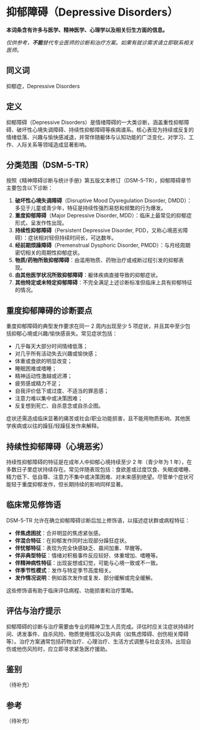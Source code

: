 # 抑郁障碍（Depressive Disorders）

**本词条含有许多与医学、精神医学、心理学以及相关衍生方面的信息。**

_仅供参考，**不能**替代专业医师的诊断和治疗方案。如果有就诊需求请立即联系相关医师。_

## 同义词

抑郁症，Depressive Disorders

## 定义

抑郁障碍（Depressive Disorders）是情绪障碍的一大类诊断，涵盖重性抑郁障碍、破坏性心境失调障碍、持续性抑郁障碍等疾病谱系。核心表现为持续或反复的情绪低落、兴趣与愉快感减退，并常伴随躯体与认知功能的广泛变化，对学习、工作、人际关系等领域造成显著影响。

## 分类范围（DSM-5-TR）

按照《精神障碍诊断与统计手册》第五版文本修订（DSM-5-TR），抑郁障碍章节主要包含以下诊断：

1. **破坏性心境失调障碍**（Disruptive Mood Dysregulation Disorder, DMDD）：多见于儿童或青少年，特征是持续性强烈易怒和频繁的行为爆发。
2. **重度抑郁障碍**（Major Depressive Disorder, MDD）：临床上最常见的抑郁症形式，呈发作性出现。
3. **持续性抑郁障碍**（Persistent Depressive Disorder, PDD，又称心境恶劣障碍）：症状相对轻但持续时间长，可达数年。
4. **经前期烦躁障碍**（Premenstrual Dysphoric Disorder, PMDD）：与月经周期密切相关的周期性抑郁症状。
5. **物质/药物所致抑郁障碍**：由滥用物质、药物治疗或戒断过程引发的抑郁表现。
6. **由其他医学状况所致抑郁障碍**：躯体疾病直接导致的抑郁症状。
7. **其他特定或未特定抑郁障碍**：不完全满足上述诊断标准但临床上具有抑郁特征的情况。

## 重度抑郁障碍的诊断要点

重度抑郁障碍的典型发作要求在同一 2 周内出现至少 5 项症状，并且其中至少包括抑郁心境或兴趣/愉快感丧失。常见症状包括：

- 几乎每天大部分时间情绪低落；
- 对几乎所有活动失去兴趣或愉快感；
- 体重或食欲的明显改变；
- 睡眠困难或嗜睡；
- 精神运动性激越或迟滞；
- 疲劳感或精力不足；
- 自我评价低下或过度、不适当的罪恶感；
- 注意力难以集中或决策困难；
- 反复想到死亡、自杀意念或自杀企图。

症状还需造成临床显著的痛苦或社会/职业功能损害，且不能用物质影响、其他医学疾病或以往的躁狂/轻躁狂发作来解释。

## 持续性抑郁障碍（心境恶劣）

持续性抑郁障碍的特征是在成年人中抑郁心境持续至少 2 年（青少年为 1 年），在多数日子里症状持续存在。常见伴随表现包括：食欲差或过度饮食、失眠或嗜睡、精力低下、低自尊、注意力不集中或决策困难、对未来感到绝望。尽管单个症状可能轻于重度抑郁发作，但长期持续的影响同样显著。

## 临床常见修饰语

DSM-5-TR 允许在确立抑郁障碍诊断后加上修饰语，以描述症状群或病程特征：

- **伴焦虑困扰**：合并明显的焦虑紧张感。
- **伴混合特征**：在抑郁发作同时出现部分躁狂症状。
- **伴忧郁特征**：表现为完全快感缺乏、晨间加重、早醒等。
- **伴非典型特征**：情绪对积极事件反应较好、体重增加、嗜睡等。
- **伴精神病性特征**：出现妄想或幻觉，可能与心境一致或不一致。
- **伴季节性模式**：发作与特定季节高度相关。
- **发作情况说明**：例如首次发作或复发、部分缓解或完全缓解。

这些修饰语有助于临床评估病程、功能损害和治疗策略。

## 评估与治疗提示

抑郁障碍的诊断与治疗需要由专业的精神卫生人员完成。评估时应关注症状持续时间、诱发事件、自杀风险、物质使用情况以及共病（如焦虑障碍、创伤相关障碍等）。治疗方案通常包括药物治疗、心理治疗、生活方式调整与社会支持。出现自伤或他伤风险时，应立即寻求紧急医疗援助。

## 鉴别
（待补充）

## 参考
（待补充）
